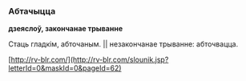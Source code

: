 ### Абтачыцца
**дзеяслоў, закончанае трыванне**

Стаць гладкім, абточаным. || незакончанае трыванне: абточвацца.

<a rel="author">[http://rv-blr.com/](http://rv-blr.com/slounik.jsp?letterId=0&maskId=0&pageId=62)</a>
